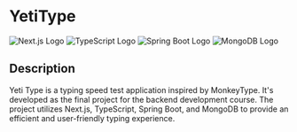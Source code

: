 # YetiType

![Next.js Logo](https://www.svgrepo.com/svg/354112/nextjs) ![TypeScript Logo](https://placekitten.com/100/100) ![Spring Boot Logo](https://placekitten.com/100/100) ![MongoDB Logo](https://placekitten.com/100/100)

## Description

Yeti Type is a typing speed test application inspired by MonkeyType. It's developed as the final project for the backend development course. The project utilizes Next.js, TypeScript, Spring Boot, and MongoDB to provide an efficient and user-friendly typing experience.

